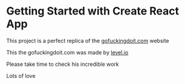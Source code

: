 # Getting Started with Create React App

This project is a perfect replica of the [gofuckingdoit.com](gofuckingdoit.com) website

This the gofuckingdoit.com was made by [level.io](level.io)

Please take time to check his incredible work

Lots of love
